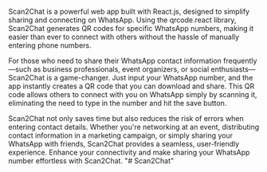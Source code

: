 Scan2Chat is a powerful web app built with React.js, designed to simplify sharing and connecting on WhatsApp. Using the qrcode.react library, Scan2Chat generates QR codes for specific WhatsApp numbers, making it easier than ever to connect with others without the hassle of manually entering phone numbers.

For those who need to share their WhatsApp contact information frequently—such as business professionals, event organizers, or social enthusiasts—Scan2Chat is a game-changer. Just input your WhatsApp number, and the app instantly creates a QR code that you can download and share. This QR code allows others to connect with you on WhatsApp simply by scanning it, eliminating the need to type in the number and hit the save button.

Scan2Chat not only saves time but also reduces the risk of errors when entering contact details. Whether you're networking at an event, distributing contact information in a marketing campaign, or simply sharing your WhatsApp with friends, Scan2Chat provides a seamless, user-friendly experience. Enhance your connectivity and make sharing your WhatsApp number effortless with Scan2Chat.
"# Scan2Chat" 
